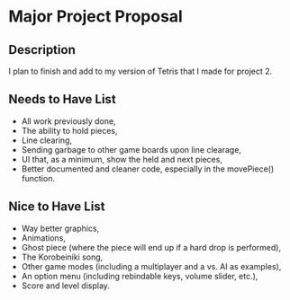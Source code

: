# Major Project Proposal

## Description
I plan to finish and add to my version of Tetris that I made for project 2.

## Needs to Have List
- All work previously done,
- The ability to hold pieces,
- Line clearing,
- Sending garbage to other game boards upon line clearage,
- UI that, as a minimum, show the held and next pieces,
- Better documented and cleaner code, especially in the movePiece() function.

## Nice to Have List
- Way better graphics,
- Animations,
- Ghost piece (where the piece will end up if a hard drop is performed),
- The Korobeiniki song,
- Other game modes (including a multiplayer and a vs. AI as examples),
- An option menu (including rebindable keys, volume slider, etc.),
- Score and level display.
